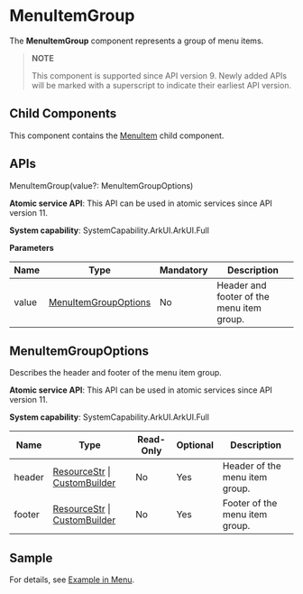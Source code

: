 # MenuItemGroup
<!--Kit: ArkUI-->
<!--Subsystem: ArkUI-->
<!--Owner: @Armstrong15-->
<!--Designer: @zhanghaibo0-->
<!--Tester: @lxl007-->
<!--Adviser: @HelloCrease-->

The **MenuItemGroup** component represents a group of menu items.

> **NOTE**
>
> This component is supported since API version 9. Newly added APIs will be marked with a superscript to indicate their earliest API version.

## Child Components

This component contains the [MenuItem](ts-basic-components-menuitem.md) child component.

## APIs

MenuItemGroup(value?: MenuItemGroupOptions)

**Atomic service API**: This API can be used in atomic services since API version 11.

**System capability**: SystemCapability.ArkUI.ArkUI.Full

**Parameters**

| Name| Type                                                 | Mandatory| Description                                       |
| ------ | ----------------------------------------------------- | ---- | ------------------------------------------- |
| value  | [MenuItemGroupOptions](#menuitemgroupoptions) | No  | Header and footer of the menu item group.|

## MenuItemGroupOptions

Describes the header and footer of the menu item group.

**Atomic service API**: This API can be used in atomic services since API version 11.

**System capability**: SystemCapability.ArkUI.ArkUI.Full

| Name  | Type                                                        | Read-Only| Optional| Description                         |
| ------ | ------------------------------------------------------------ | ---- | ---- | ----------------------------- |
| header | [ResourceStr](ts-types.md#resourcestr) \| [CustomBuilder](ts-types.md#custombuilder8) | No  | Yes  | Header of the menu item group.|
| footer | [ResourceStr](ts-types.md#resourcestr) \| [CustomBuilder](ts-types.md#custombuilder8) | No  | Yes  | Footer of the menu item group.|

## Sample

For details, see [Example in Menu](ts-basic-components-menu.md#example).
